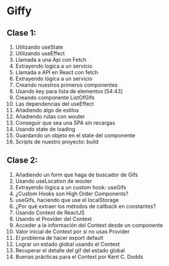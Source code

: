 # Giffy 

## Clase 1:
 1. Utilizando useState
 2. Utilizando useEffect
 3. Llamada a una Api con Fetch
 4. Extrayendo logica a un servicio
 5. Llamada a API en React con fetch
 6. Extrayendo lógica a un servicio  
 7. Creando nuestros primeros componentes
 8. Usando key para lista de elementos [54:43]
 9.  Creando componente ListOfGifs 
 10. Las dependencias del useEffect 
 11. Añadiendo algo de estilos 
 12. Añadiendo rutas con wouter 
 13.  Conseguir que sea una SPA sin recargas
 14.  Usando state de loading
 15. Guardando un objeto en el state del componente
 16. Scripts de nuestro proyecto: build

 ## Clase 2:
 1. Añadiendo un form que haga de buscador de Gifs
 2. Usando useLocation de wouter
 3. Extrayendo lógica a un custom hook: useGifs
 4. ¿Custom Hooks son High Order Components?
 5. useGifs, haciendo que use el localStorage
 6. ¿Por qué extraer los métodos de callback en constantes?
 7. Usando Context de ReactJS
 8. Usando el Provider del Context
 9. Acceder a la información del Context desde un componente
 10. Valor inicial de Context por si no usas Provider
 11. El problema de hacer export default
 12. Lograr un estado global usando el Context
 13. Recuperar el detalle del gif del estado global
 14. Buenas prácticas para el Context por Kent C. Dodds
